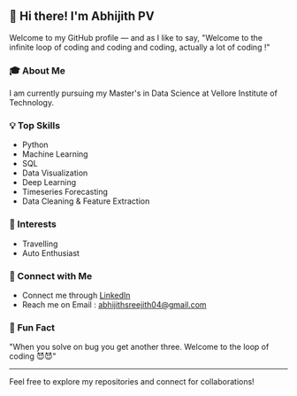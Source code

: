 ## 👋 Hi there! I'm Abhijith PV

Welcome to my GitHub profile — and as I like to say, "Welcome to the infinite loop of coding and coding and coding, actually a lot of coding !"

### 🎓 About Me
I am currently pursuing my Master's in Data Science at Vellore Institute of Technology.

### 💡 Top Skills
- Python
- Machine Learning
- SQL
- Data Visualization
- Deep Learning
- Timeseries Forecasting
- Data Cleaning & Feature Extraction

### 🌱 Interests
- Travelling
- Auto Enthusiast

### 🔗 Connect with Me
- Connect me through [LinkedIn](https://www.linkedin.com/in/abhijithpv-zedvega)
- Reach me on Email : abhijithsreejith04@gmail.com

### 📝 Fun Fact
"When you solve on bug you get another three. Welcome to the loop of coding 😈😈"

---
Feel free to explore my repositories and connect for collaborations!

